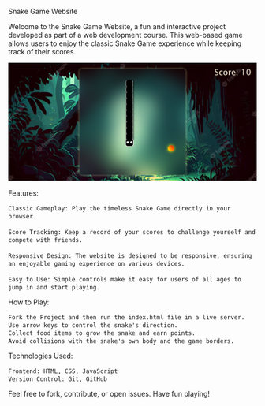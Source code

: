 Snake Game Website

Welcome to the Snake Game Website, a fun and interactive project developed as part of a web development course. This web-based game allows users to enjoy the classic Snake Game experience while keeping track of their scores.

![Snake Game Screenshot](./ScreenshotGame.png)

Features:

    Classic Gameplay: Play the timeless Snake Game directly in your browser.

    Score Tracking: Keep a record of your scores to challenge yourself and compete with friends.

    Responsive Design: The website is designed to be responsive, ensuring an enjoyable gaming experience on various devices.

    Easy to Use: Simple controls make it easy for users of all ages to jump in and start playing.

How to Play:

    Fork the Project and then run the index.html file in a live server.
    Use arrow keys to control the snake's direction.
    Collect food items to grow the snake and earn points.
    Avoid collisions with the snake's own body and the game borders.

Technologies Used:

    Frontend: HTML, CSS, JavaScript
    Version Control: Git, GitHub

Feel free to fork, contribute, or open issues. Have fun playing!